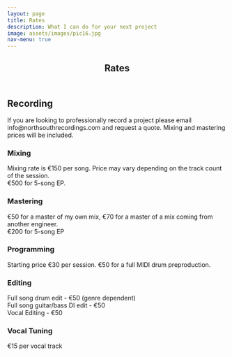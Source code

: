 ```yaml
---
layout: page
title: Rates
description: What I can do for your next project
image: assets/images/pic16.jpg
nav-menu: true
---
```


<!-- Main -->
<div id="main" class="alt">

<!-- One -->
<section id="one">
	<div class="inner">
		<header class="major">
			<h1>Rates</h1>
		</header>

<!-- Content -->
<h2 id="content">Recording</h2>
<p>If you are looking to professionally record a project please email info@northsouthrecordings.com and request a quote. Mixing and mastering prices will be included.</p>
<div class="row">
	<div class="6u 12u$(small)">
		<h3>Mixing</h3>
		<p>Mixing rate is €150 per song. Price may vary depending on the track count of the session. <br> €500 for 5-song EP. </p>
	</div>
	<div class="6u$ 12u$(small)">
		<h3>Mastering</h3>
		<p>€50 for a master of my own mix, €70 for a master of a mix coming from another engineer. <br> €200 for 5-song EP</p>
	</div>
	<!-- Break -->
	<div class="4u 12u$(medium)">
		<h3>Programming</h3>
		<p>Starting price €30 per session. €50 for a full MIDI drum preproduction.</p>
	</div>
	<div class="4u 12u$(medium)">
		<h3>Editing</h3>
		<p>
		Full song drum edit - €50 (genre dependent)<br>
		Full song guitar/bass DI edit - €50 <br>
		Vocal Editing - €50</p>
	</div>
	<div class="4u$ 12u$(medium)">
		<h3>Vocal Tuning</h3>
		<p>€15 per vocal track</p>
	</div>
</div>
